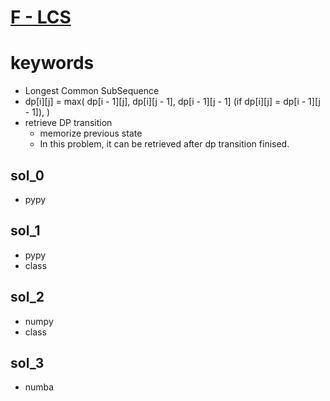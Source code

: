 # [F - LCS](https://atcoder.jp/contests/dp/tasks/dp_f)


# keywords
- Longest Common SubSequence
- dp[i][j] = max(
    dp[i - 1][j],
    dp[i][j - 1],
    dp[i - 1][j - 1] (if dp[i][j] = dp[i - 1][j - 1]),
  )
- retrieve DP transition
  - memorize previous state
  - In this problem, it can be retrieved after dp transition finised.



## sol_0
- pypy

## sol_1
- pypy
- class

## sol_2
- numpy
- class

## sol_3
- numba